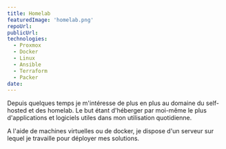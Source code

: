 ```yaml
---
title: Homelab
featuredImage: 'homelab.png'
repoUrl:
publicUrl:
technologies:
  - Proxmox
  - Docker
  - Linux
  - Ansible
  - Terraform
  - Packer
date:
---
```


Depuis quelques temps je m'intéresse de plus en plus au domaine du self-hosted et des homelab. Le but étant d'héberger par moi-même le plus d'applications et logiciels utiles dans mon utilisation quotidienne.

A l'aide de machines virtuelles ou de docker, je dispose d'un serveur sur lequel je travaille pour déployer mes solutions.
